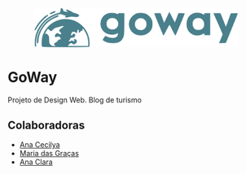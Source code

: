 <p align="center">
    <img src="Davi/media/icons/Logo.svg" loading="lazy" width="400">
</p>

# GoWay

Projeto de Design Web. Blog de turismo

## Colaboradoras

- [Ana Cecilya](https://github.com/cecilya1)
- [Maria das Graças](https://github.com/mgdantas1)
- [Ana Clara](https://github.com/anaclaraa1)